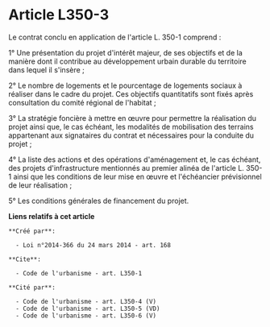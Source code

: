 # Article L350-3

Le contrat conclu en application de l'article L. 350-1 comprend : 

1° Une présentation du projet d'intérêt majeur, de ses objectifs et de la manière dont il contribue au développement urbain
durable du territoire dans lequel il s'insère ; 

2° Le nombre de logements et le pourcentage de logements sociaux à réaliser dans le cadre du projet. Ces objectifs
quantitatifs sont fixés après consultation du comité régional de l'habitat ; 

3° La stratégie foncière à mettre en œuvre pour permettre la réalisation du projet ainsi que, le cas échéant, les modalités
de mobilisation des terrains appartenant aux signataires du contrat et nécessaires pour la conduite du projet ; 

4° La liste des actions et des opérations d'aménagement et, le cas échéant, des projets d'infrastructure mentionnés au
premier alinéa de l'article L. 350-1 ainsi que les conditions de leur mise en œuvre et l'échéancier prévisionnel de leur
réalisation ; 

5° Les conditions générales de financement du projet.

**Liens relatifs à cet article**

	**Créé par**:

	  - Loi n°2014-366 du 24 mars 2014 - art. 168

	**Cite**:

	  - Code de l'urbanisme - art. L350-1

	**Cité par**:

	  - Code de l'urbanisme - art. L350-4 (V)
	  - Code de l'urbanisme - art. L350-5 (VD)
	  - Code de l'urbanisme - art. L350-6 (V)
